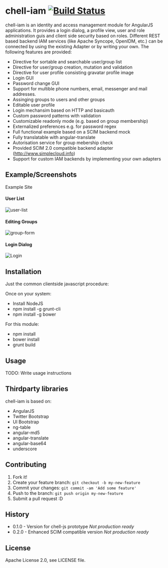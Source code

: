 # chell-iam [![Build Status](https://travis-ci.org/mimacom/chell-iam.svg?branch=master)](https://travis-ci.org/mimacom/chell-iam)

chell-iam is an identity and access management module for AngularJS applications. It provides a login dialog, a profile view, user and role administration guis and client side security based on roles.
Different REST based backend IAM services (like Apache Syncope, OpenIDM, etc.) can be connected by using the existing Adapter or by writing your own. The following features are provided:

- Directive for sortable and searchable user/group list
- Directive for user/group creation, mutation and validation
- Directive for user profile consisting gravatar profile image
- Login GUI
- Password change GUI
- Support for multible phone numbers, email, messenger and mail addresses.
- Assinging groups to users and other groups
- Editable user profile
- Login mechansim based on HTTP and basicauth
- Custom password patterns with validation
- Customizable readonly mode (e.g. based on group membership)
- Externalized preferences e.g. for password regex
- Full functional example based on a SCIM backend mock
- Fully translatable with angular-translate
- Autorisation service for group mebership check
- Provided SCIM 2.0 compatible backend adapter (http://www.simplecloud.info)
- Support for custom IAM backends by implementing your own adapters

## Example/Screenshots

Example Site

#### User List
![user-list](https://raw.githubusercontent.com/mimacom/chell-iam/gh-pages/screenshots/user-list.png "User List")

#### Editing Groups
![group-form](https://raw.githubusercontent.com/mimacom/chell-iam/gh-pages/screenshots/group-form.png "Editing Groups")

#### Login Dialog
![Login](https://raw.githubusercontent.com/mimacom/chell-iam/gh-pages/screenshots/login.png "Login Dialog")

## Installation

Just the common clientside javascript procedure:

Once on your system:
- Install NodeJS
- npm install -g grunt-cli
- npm install -g bower

For this module:
- npm install
- bower install
- grunt build

## Usage

TODO: Write usage instructions

## Thirdparty libraries

chell-iam is based on:
 - AngularJS
 - Twitter Bootstrap
 - UI Bootstrap
 - ng-table
 - angular-md5
 - angular-translate
 - angular-base64
 - underscore

## Contributing

1. Fork it!
2. Create your feature branch: `git checkout -b my-new-feature`
3. Commit your changes: `git commit -am 'Add some feature'`
4. Push to the branch: `git push origin my-new-feature`
5. Submit a pull request :D

## History

- 0.1.0 - Version for chell-js prototype *Not production ready*
- 0.2.0 - Enhanced SCIM compatible version *Not production ready*

## License

Apache License 2.0, see LICENSE file.
